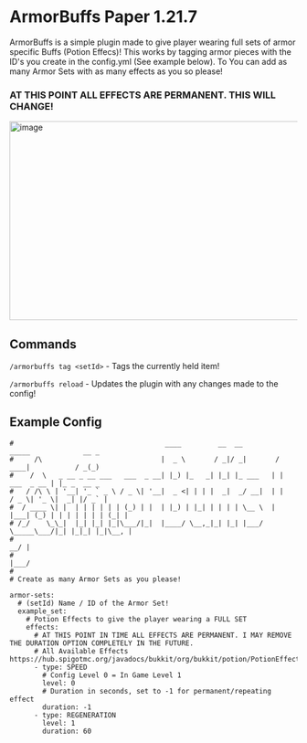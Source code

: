 # ArmorBuffs Paper 1.21.7 
ArmorBuffs is a simple plugin made to give player wearing full sets of armor specific Buffs (Potion Effecs)! This works by tagging armor pieces with the ID's you create in the config.yml (See example below). To You can add as many Armor Sets with as many effects as you so please! 

### AT THIS POINT ALL EFFECTS ARE PERMANENT. THIS WILL CHANGE!

<img width="634" height="348" alt="image" src="https://github.com/user-attachments/assets/0b148d36-b720-4480-9707-51620f0ebf40" />

## Commands
`/armorbuffs tag <setId>` - Tags the currently held item!

`/armorbuffs reload` - Updates the plugin with any changes made to the config! 

## Example Config

```
#                                     ____         __  __         _____             __ _       
#     /\                             |  _ \       / _|/ _|       / ____|           / _(_)      
#    /  \   _ __ _ __ ___   ___  _ __| |_) |_   _| |_| |_ ___   | |     ___  _ __ | |_ _  __ _ 
#   / /\ \ | '__| '_ ` _ \ / _ \| '__|  _ <| | | |  _|  _/ __|  | |    / _ \| '_ \|  _| |/ _` |
#  / ____ \| |  | | | | | | (_) | |  | |_) | |_| | | | | \__ \  | |___| (_) | | | | | | | (_| |
# /_/    \_\_|  |_| |_| |_|\___/|_|  |____/ \__,_|_| |_| |___/   \_____\___/|_| |_|_| |_|\__, |
#                                                                                         __/ |
#                                                                                        |___/ 
#
# Create as many Armor Sets as you please!

armor-sets:
  # (setId) Name / ID of the Armor Set! 
  example_set:
    # Potion Effects to give the player wearing a FULL SET
    effects:
      # AT THIS POINT IN TIME ALL EFFECTS ARE PERMANENT. I MAY REMOVE THE DURATION OPTION COMPLETELY IN THE FUTURE.
      # All Available Effects https://hub.spigotmc.org/javadocs/bukkit/org/bukkit/potion/PotionEffectType.html
      - type: SPEED
        # Config Level 0 = In Game Level 1
        level: 0
        # Duration in seconds, set to -1 for permanent/repeating effect
        duration: -1
      - type: REGENERATION
        level: 1
        duration: 60
```
